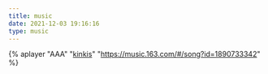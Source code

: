 ```yaml
---
title: music
date: 2021-12-03 19:16:16
type: music
---
```


{% aplayer "AAA" "[kinkis](https://music.163.com/artist?id=34247208)" "https://music.163.com/#/song?id=1890733342" %}

